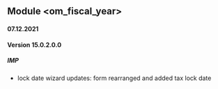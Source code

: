 ## Module <om_fiscal_year>

#### 07.12.2021
#### Version 15.0.2.0.0
##### IMP
- lock date wizard updates: form rearranged and added tax lock date
